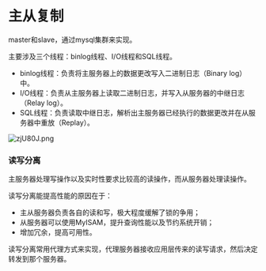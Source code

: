 # 主从复制

master和slave，通过mysql集群来实现。

主要涉及三个线程：binlog线程、I/O线程和SQL线程。

- binlog线程：负责将主服务器上的数据更改写入二进制日志（Binary log）中。
- I/O线程：负责从主服务器上读取二进制日志，并写入从服务器的中继日志（Relay log）。
- SQL线程：负责读取中继日志，解析出主服务器已经执行的数据更改并在从服务器中重放（Replay）。
  
![zjU80J.png](https://s1.ax1x.com/2022/12/23/zjU80J.png)


### 读写分离

主服务器处理写操作以及实时性要求比较高的读操作，而从服务器处理读操作。

读写分离能提高性能的原因在于：

- 主从服务器负责各自的读和写，极大程度缓解了锁的争用；
- 从服务器可以使用MyISAM，提升查询性能以及节约系统开销；
- 增加冗余，提高可用性。

读写分离常用代理方式来实现，代理服务器接收应用层传来的读写请求，然后决定转发到那个服务器。

